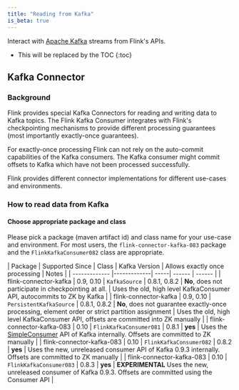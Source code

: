 ```yaml
---
title: "Reading from Kafka"
is_beta: true
---
```


<!--
Licensed to the Apache Software Foundation (ASF) under one
or more contributor license agreements.  See the NOTICE file
distributed with this work for additional information
regarding copyright ownership.  The ASF licenses this file
to you under the Apache License, Version 2.0 (the
"License"); you may not use this file except in compliance
with the License.  You may obtain a copy of the License at

  http://www.apache.org/licenses/LICENSE-2.0

Unless required by applicable law or agreed to in writing,
software distributed under the License is distributed on an
"AS IS" BASIS, WITHOUT WARRANTIES OR CONDITIONS OF ANY
KIND, either express or implied.  See the License for the
specific language governing permissions and limitations
under the License.
-->

<a href="#top"></a>

Interact with [Apache Kafka](https://kafka.apache.org/) streams from Flink's APIs.

* This will be replaced by the TOC
{:toc}


Kafka Connector
-----------

### Background

Flink provides special Kafka Connectors for reading and writing data to Kafka topics.
The Flink Kafka Consumer integrates with Flink's checkpointing mechanisms to provide different 
processing guarantees (most importantly exactly-once guarantees).

For exactly-once processing Flink can not rely on the auto-commit capabilities of the Kafka consumers.
The Kafka consumer might commit offsets to Kafka which have not been processed successfully.

Flink provides different connector implementations for different use-cases and environments.




### How to read data from Kafka

#### Choose appropriate package and class

Please pick a package (maven artifact id) and class name for your use-case and environment. For most users, the `flink-connector-kafka-083` package and the `FlinkKafkaConsumer082` class are appropriate.

| Package                     | Supported Since | Class | Kafka Version | Allows exactly once processing | Notes |
| -------------               |-------------| -----| ------ | ------ |
| flink-connector-kafka       | 0.9, 0.10 | `KafkaSource` | 0.8.1, 0.8.2 | **No**, does not participate in checkpointing at all. | Uses the old, high level KafkaConsumer API, autocommits to ZK by Kafka |
| flink-connector-kafka       | 0.9, 0.10 | `PersistentKafkaSource` | 0.8.1, 0.8.2 | **No**, does not guarantee exactly-once processing, element order or strict partition assignment | Uses the old, high level KafkaConsumer API, offsets are committed into ZK manually |
| flink-connector-kafka-083   | 0.10      | `FlinkKafkaConsumer081` | 0.8.1  | **yes** | Uses the [SimpleConsumer](https://cwiki.apache.org/confluence/display/KAFKA/0.8.0+SimpleConsumer+Example) API of Kafka internally. Offsets are committed to ZK manually |
| flink-connector-kafka-083   | 0.10      | `FlinkKafkaConsumer082` | 0.8.2  | **yes** | Uses the new, unreleased consumer API of Kafka 0.9.3 internally. Offsets are committed to ZK manually |
| flink-connector-kafka-083   | 0.10      | `FlinkKafkaConsumer083` | 0.8.3  | **yes** | **EXPERIMENTAL** Uses the new, unreleased consumer of Kafka 0.9.3. Offsets are committed using the Consumer API |


